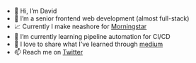 - 👋 Hi, I’m David
- 👀 I’m a senior frontend web development (almost full-stack)
- 📈 Currently I make neashore for [Morningstar](https://www.morningstar.com)
- 🌱 I’m currently learning pipeline automation for CI/CD
- 💞️ I love to share what I've learned through [medium](https://medium.com/@david2am) 
- 📫 Reach me on [Twitter](https://twitter.com/DavidDeVargas)

<!---
david2am/david2am is a ✨ special ✨ repository because its `README.md` (this file) appears on your GitHub profile.
You can click the Preview link to take a look at your changes.
--->
